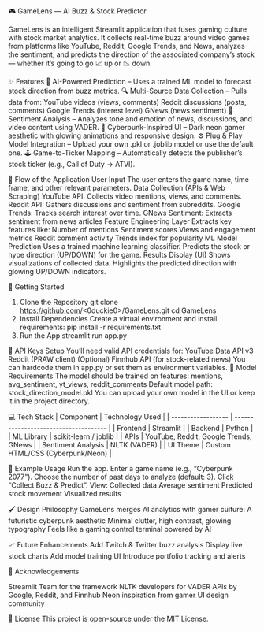 🎮 GameLens — AI Buzz & Stock Predictor

GameLens is an intelligent Streamlit application that fuses gaming culture with stock market analytics.
It collects real-time buzz around video games from platforms like YouTube, Reddit, Google Trends, and News, analyzes the sentiment, and predicts the direction of the associated company’s stock — whether it’s going to go  📈 up or 📉 down.

✨ Features
🧠 AI-Powered Prediction – Uses a trained ML model to forecast stock direction from buzz metrics.
🔍 Multi-Source Data Collection – Pulls data from:
    YouTube videos (views, comments)
    Reddit discussions (posts, comments)
    Google Trends (interest level)
    GNews (news sentiment)
💬 Sentiment Analysis – Analyzes tone and emotion of news, discussions, and video content using VADER.
🎨 Cyberpunk-Inspired UI – Dark neon gamer aesthetic with glowing animations and responsive design.
⚙️ Plug & Play Model Integration – Upload your own .pkl or .joblib model or use the default one.
🕹️ Game-to-Ticker Mapping – Automatically detects the publisher’s stock ticker (e.g., Call of Duty → ATVI).

🧭 Flow of the Application
User Input
    The user enters the game name, time frame, and other relevant parameters.
Data Collection (APIs & Web Scraping)
    YouTube API: Collects video mentions, views, and comments.
    Reddit API: Gathers discussions and sentiment from subreddits.
    Google Trends: Tracks search interest over time.
    GNews Sentiment: Extracts sentiment from news articles
Feature Engineering Layer
    Extracts key features like:
    Number of mentions
    Sentiment scores
    Views and engagement metrics
    Reddit comment activity
    Trends index for popularity
ML Model Prediction
    Uses a trained machine learning classifier.
    Predicts the stock or hype direction (UP/DOWN) for the game.
Results Display (UI)
    Shows visualizations of collected data.
    Highlights the predicted direction with glowing UP/DOWN indicators.

                
                

🚀 Getting Started
1. Clone the Repository
git clone https://github.com/<0duckie0>/GameLens.git
cd GameLens
2. Install Dependencies
Create a virtual environment and install requirements:
pip install -r requirements.txt
3. Run the App
streamlit run app.py

🔑 API Keys Setup
You’ll need valid API credentials for:
YouTube Data API v3
Reddit (PRAW client)
(Optional) Finnhub API (for stock-related news)
You can hardcode them in app.py or set them as environment variables.
 
🧩 Model Requirements
The model should be trained on features:
mentions, avg_sentiment, yt_views, reddit_comments
Default model path: stock_direction_model.pkl
You can upload your own model in the UI or keep it in the project directory.


💻 Tech Stack
| Component          | Technology Used                       |
| ------------------ | ------------------------------------- |
| Frontend           | Streamlit                             |
| Backend            | Python                                |
| ML Library         | scikit-learn / joblib                 |
| APIs               | YouTube, Reddit, Google Trends, GNews |
| Sentiment Analysis | NLTK (VADER)                          |
| UI Theme           | Custom HTML/CSS (Cyberpunk/Neon)      |


🧠 Example Usage
Run the app.
Enter a game name (e.g., “Cyberpunk 2077”).
Choose the number of past days to analyze (default: 3).
Click “Collect Buzz & Predict”.
View:
Collected data
Average sentiment
Predicted stock movement
Visualized results

🖌️ Design Philosophy
GameLens merges AI analytics with gamer culture:
A futuristic cyberpunk aesthetic
Minimal clutter, high contrast, glowing typography
Feels like a gaming control terminal powered by AI

📈 Future Enhancements
Add Twitch & Twitter buzz analysis
Display live stock charts
Add model training UI
Introduce portfolio tracking and alerts

💬 Acknowledgements

Streamlit Team for the framework
NLTK developers for VADER
APIs by Google, Reddit, and Finnhub
Neon inspiration from gamer UI design community

🧾 License
This project is open-source under the MIT License.
